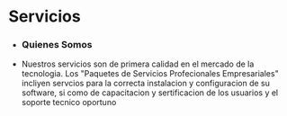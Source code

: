 ### <h1>Servicios</h1>
* <h3>Quienes  Somos</h3> 
* Nuestros servicios son de primera calidad en el mercado de la tecnologia. Los "Paquetes de Servicios Profecionales Empresariales"
 incliyen servcios para la correcta instalacion y configuracion de su software, si como de capacitacion y sertificacion de los usuarios y el soporte tecnico oportuno

